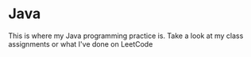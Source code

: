 # Java
This is where my Java programming practice is. Take a look at my class assignments or what I've done on LeetCode
